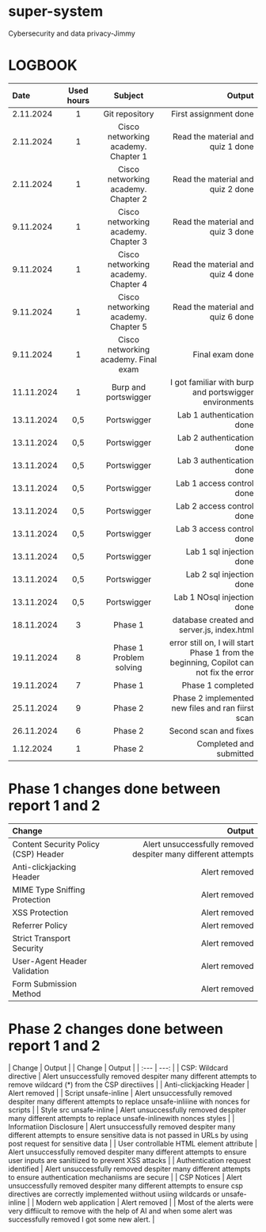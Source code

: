 # super-system
Cybersecurity and data privacy-Jimmy

# LOGBOOK
| Date | Used hours | Subject | Output |
| :---         |     :---:      |     :---:      |          ---: |
| 2.11.2024   | 1     | Git repository    | First assignment done    |
| 2.11.2024   | 1     | Cisco networking academy. Chapter 1   | Read the material and quiz 1 done    |
| 2.11.2024   | 1     | Cisco networking academy. Chapter 2   | Read the material and quiz 2 done    |
| 9.11.2024   | 1     | Cisco networking academy. Chapter 3   | Read the material and quiz 3 done    |
| 9.11.2024   | 1     | Cisco networking academy. Chapter 4   | Read the material and quiz 4 done    |
| 9.11.2024   | 1     | Cisco networking academy. Chapter 5   | Read the material and quiz 6 done    |
| 9.11.2024   | 1     | Cisco networking academy. Final exam   | Final exam done    |
| 11.11.2024   | 1     | Burp and portswigger   | I got familiar with burp and portswigger environments    |
| 13.11.2024   | 0,5     | Portswigger   | Lab 1 authentication done    |
| 13.11.2024   | 0,5     | Portswigger   | Lab 2 authentication done    |
| 13.11.2024   | 0,5     | Portswigger   | Lab 3 authentication done    |
| 13.11.2024   | 0,5     | Portswigger   | Lab 1 access control done    |
| 13.11.2024   | 0,5     | Portswigger   | Lab 2 access control done    |
| 13.11.2024   | 0,5     | Portswigger   | Lab 3 access control done    |
| 13.11.2024   | 0,5     | Portswigger   | Lab 1 sql injection done    |
| 13.11.2024   | 0,5     | Portswigger   | Lab 2 sql injection done    |
| 13.11.2024   | 0,5     | Portswigger   | Lab 1 NOsql injection done    |
| 18.11.2024   | 3    | Phase 1   | database created and server.js, index.html    |
| 19.11.2024   | 8     | Phase 1 Problem solving  | error still on, I will start Phase 1 from the beginning, Copilot can not fix the error   |
| 19.11.2024   | 7     | Phase 1 | Phase 1 completed   |
| 25.11.2024   | 9     | Phase 2 | Phase 2 implemented new files and ran fiirst scan|
| 26.11.2024   | 6     | Phase 2 | Second scan and fixes|
| 1.12.2024   | 1     | Phase 2 | Completed and submitted|

# Phase 1 changes done between report 1 and 2
| Change | Output |
| :---         |           ---: |
|  Content Security Policy (CSP) Header  |  Alert unsuccessfully removed despiter many different attempts    |
| Anti-clickjacking Header   | Alert removed    |
| MIME Type Sniffing Protection  | Alert removed    |
| XSS Protection   | Alert removed    |
| Referrer Policy   | Alert removed    |
| Strict Transport Security   | Alert removed    |
| User-Agent Header Validation   | Alert removed    |
| Form Submission Method   | Alert removed    |

# Phase 2 changes done between report 1 and 2
| Change | Output |
| Change | Output |
| :---         |           ---: |
| CSP: Wildcard directive  |  Alert unsuccessfully removed despiter many different attempts to remove wildcard (*) from the CSP directiives    |
| Anti-clickjacking Header   | Alert removed    |
| Script unsafe-inline  | Alert unsuccessfully removed despiter many different attempts to replace unsafe-inliiine with nonces for scripts    |
| Style src unsafe-inline  | Alert unsuccessfully removed despiter many different attempts to replace unsafe-inlinewith nonces styles    |
| Informatiion Disclosure   | Alert unsuccessfully removed despiter many different attempts to ensure sensitive data is not passed in URLs by using post request for sensitive data    |
| User controllable HTML element attribute   | Alert unsuccessfully removed despiter many different attempts to ensure user inputs are sanitiized to prevent XSS attacks    |
| Authentication request identified   | Alert unsuccessfully removed despiter many different attempts to ensure authentication mechaniisms are secure    |
| CSP Notices   | Alert unsuccessfully removed despiter many different attempts to ensure csp directives are correctly implemented wiithout usiing wildcards or unsafe-inline    |
| Modern web application   | Alert removed    |
| Most of the alerts were very diffiicult to remove with the help of AI and when some alert was successfully removed I got some new alert.   |
